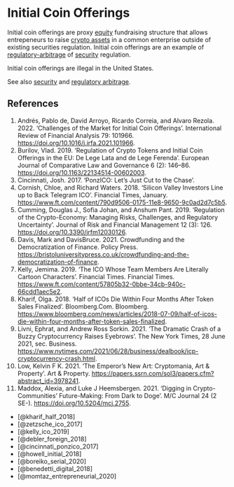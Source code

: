 # Initial Coin Offerings
Initial coin offerings are proxy [equity](security.md) fundraising structure that allows entrepeneurs to raise [crypto assets](cryptoasset.md) in a common enterprise outside of existing securities regulation. Initial coin offerings are an example of [regulatory-arbitrage](regulatory-arbitrage.md) of [security](security.md) regulation.

Initial coin offerings are illegal in the United States.

See also [security](security.md) and [regulatory arbitrage](regulatory-arbitrage.md).

## References
1. Andrés, Pablo de, David Arroyo, Ricardo Correia, and Alvaro Rezola. 2022. ‘Challenges of the Market for Initial Coin Offerings’. International Review of Financial Analysis 79: 101966. https://doi.org/10.1016/j.irfa.2021.101966.
1. Burilov, Vlad. 2019. ‘Regulation of Crypto Tokens and Initial Coin Offerings in the EU: De Lege Lata and de Lege Ferenda’. European Journal of Comparative Law and Governance 6 (2): 146–86. https://doi.org/10.1163/22134514-00602003.
1. Cincinnati, Josh. 2017. ‘PonzICO: Let’s Just Cut to the Chase’.
1. Cornish, Chloe, and Richard Waters. 2018. ‘Silicon Valley Investors Line up to Back Telegram ICO’. Financial Times, January. https://www.ft.com/content/790d9506-0175-11e8-9650-9c0ad2d7c5b5.
1. Cumming, Douglas J., Sofia Johan, and Anshum Pant. 2019. ‘Regulation of the Crypto-Economy: Managing Risks, Challenges, and Regulatory Uncertainty’. Journal of Risk and Financial Management 12 (3): 126. https://doi.org/10.3390/jrfm12030126.
1. Davis, Mark and DavisBruce. 2021. Crowdfunding and the Democratization of Finance. Policy Press. https://bristoluniversitypress.co.uk/crowdfunding-and-the-democratization-of-finance.
1. Kelly, Jemima. 2019. ‘The ICO Whose Team Members Are Literally Cartoon Characters’. Financial Times. Financial Times. https://www.ft.com/content/57805b32-0bbe-34cb-940c-66cdd1aec5e2.
1. Kharif, Olga. 2018. ‘Half of ICOs Die Within Four Months After Token Sales Finalized’. Bloomberg.Com. Bloomberg. https://www.bloomberg.com/news/articles/2018-07-09/half-of-icos-die-within-four-months-after-token-sales-finalized.
1. Livni, Ephrat, and Andrew Ross Sorkin. 2021. ‘The Dramatic Crash of a Buzzy Cryptocurrency Raises Eyebrows’. The New York Times, 28 June 2021, sec. Business. https://www.nytimes.com/2021/06/28/business/dealbook/icp-cryptocurrency-crash.html.
1. Low, Kelvin F K. 2021. ‘The Emperor’s New Art: Cryptomania, Art & Property’. Art & Property. https://papers.ssrn.com/sol3/papers.cfm?abstract_id=3978241.
1. Maddox, Alexia, and Luke J Heemsbergen. 2021. ‘Digging in Crypto-Communities’ Future-Making: From Dark to Doge’. M/C Journal 24 (2 SE-). https://doi.org/10.5204/mcj.2755.


* [@kharif_half_2018]
* [@zetzsche_ico_2017]
* [@kelly_ico_2019]
* [@debler_foreign_2018]
* [@cincinnati_ponzico_2017]
* [@howell_initial_2018]
* [@boreiko_serial_2020]
* [@benedetti_digital_2018]
* [@momtaz_entrepreneurial_2020]